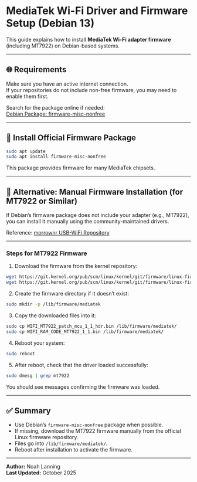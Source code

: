 # MediaTek Wi-Fi Driver and Firmware Setup (Debian 13)

This guide explains how to install **MediaTek Wi-Fi adapter firmware** (including MT7922) on Debian-based systems.

---

## 🌐 Requirements

Make sure you have an active internet connection.  
If your repositories do not include non-free firmware, you may need to enable them first.  

Search for the package online if needed:  
[Debian Package: firmware-misc-nonfree](https://packages.debian.org/search?keywords=firmware-misc-nonfree)

---

## 🧰 Install Official Firmware Package

```bash
sudo apt update
sudo apt install firmware-misc-nonfree
```

This package provides firmware for many MediaTek chipsets.

---

## 🧩 Alternative: Manual Firmware Installation (for MT7922 or Similar)

If Debian’s firmware package does not include your adapter (e.g., MT7922), you can install it manually using the community-maintained drivers.

Reference: [morrownr USB-WiFi Repository](https://github.com/morrownr/USB-WiFi/blob/main/home/How_to_Install_Firmware_for_Mediatek_based_USB_WiFi_adapters.md)

---

### Steps for MT7922 Firmware

1. Download the firmware from the kernel repository:  

```bash
wget https://git.kernel.org/pub/scm/linux/kernel/git/firmware/linux-firmware.git/plain/mediatek/WIFI_MT7922_patch_mcu_1_1_hdr.bin -O WIFI_MT7922_patch_mcu_1_1_hdr.bin
wget https://git.kernel.org/pub/scm/linux/kernel/git/firmware/linux-firmware.git/plain/mediatek/WIFI_RAM_CODE_MT7922_1_1.bin -O WIFI_RAM_CODE_MT7922_1_1.bin
```

2. Create the firmware directory if it doesn’t exist:  

```bash
sudo mkdir -p /lib/firmware/mediatek
```

3. Copy the downloaded files into it:  

```bash
sudo cp WIFI_MT7922_patch_mcu_1_1_hdr.bin /lib/firmware/mediatek/
sudo cp WIFI_RAM_CODE_MT7922_1_1.bin /lib/firmware/mediatek/
```

4. Reboot your system:  

```bash
sudo reboot
```

5. After reboot, check that the driver loaded successfully:  

```bash
sudo dmesg | grep mt7922
```

You should see messages confirming the firmware was loaded.

---

## ✅ Summary

- Use Debian’s `firmware-misc-nonfree` package when possible.  
- If missing, download the MT7922 firmware manually from the official Linux firmware repository.  
- Files go into `/lib/firmware/mediatek/`.  
- Reboot after installation to activate the firmware.

---

**Author:** Noah Lanning  
**Last Updated:** October 2025

